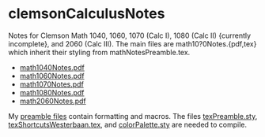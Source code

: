 # clemsonCalculusNotes
Notes for Clemson Math 1040, 1060, 1070 (Calc I), 1080 (Calc II) {currently incomplete}, and 2060 (Calc III). The main files are math10?0Notes.{pdf,tex} which inherit their styling from mathNotesPreamble.tex.

* [math1040Notes.pdf](https://github.com/pwesterbaan/clemsonCalculusNotes/blob/master/math1040Notes.pdf)
* [math1060Notes.pdf](https://github.com/pwesterbaan/clemsonCalculusNotes/blob/master/math1060Notes.pdf)
* [math1070Notes.pdf](https://github.com/pwesterbaan/clemsonCalculusNotes/blob/master/math1070Notes.pdf)
* [math1080Notes.pdf](https://github.com/pwesterbaan/clemsonCalculusNotes/blob/master/math1080Notes.pdf)
* [math2060Notes.pdf](https://github.com/pwesterbaan/clemsonCalculusNotes/blob/master/math2060Notes.pdf)

My [preamble files](https://github.com/pwesterbaan/scripts/tree/master/texmf/tex/latex/local) contain formatting and macros. The files [texPreamble.sty](https://github.com/pwesterbaan/scripts/blob/master/texmf/tex/latex/local/texPreamble.sty), [texShortcutsWesterbaan.tex](https://github.com/pwesterbaan/scripts/blob/master/texmf/tex/latex/local/texShortcutsWesterbaan.tex), and [colorPalette.sty](https://github.com/pwesterbaan/scripts/blob/master/texmf/tex/latex/local/colorPalette.sty) are needed to compile.
